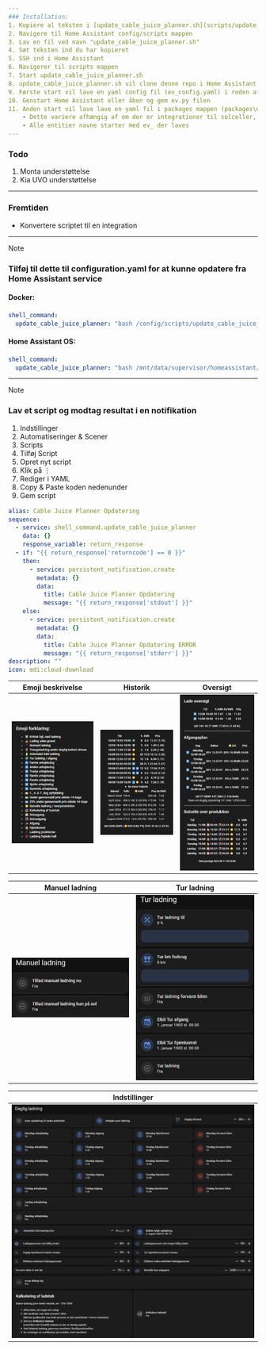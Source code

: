 ```yaml
---
### Installation:
1. Kopiere al teksten i [update_cable_juice_planner.sh](scripts/update_cable_juice_planner.sh)
2. Navigere til Home Assistant config/scripts mappen 
3. Lav en fil ved navn "update_cable_juice_planner.sh"
4. Sæt teksten ind du har kopieret
5. SSH ind i Home Assistant
6. Navigerer til scripts mappen
7. Start update_cable_juice_planner.sh
8. update_cable_juice_planner.sh vil clone denne repo i Home Assistant mappen og pyscript/ev.py vil starte.
9. Første start vil lave en yaml config fil (ev_config.yaml) i roden af Home Assistant mappen
10. Genstart Home Assistant eller åben og gem ev.py filen
11. Anden start vil lave lave en yaml fil i packages mappen (packages\ev.yaml) med alle entities scriptet bruger \
    - Dette variere afhængig af om der er integrationer til solceller, el bilen osv. der bliver registreret i konfig filen
    - Alle entitier navne starter med ev_ der laves
---
```


### Todo
1. Monta understøttelse
2. Kia UVO understøttelse
---
### Fremtiden
- Konvertere scriptet til en integration
---
> [!Note]
> ### Tilføj til dette til configuration.yaml for at kunne opdatere fra Home Assistant service
> #### Docker:
> ```yaml
> shell_command:
>   update_cable_juice_planner: "bash /config/scripts/update_cable_juice_planner.sh"
> ```
> 
> #### Home Assistant OS:
> ```yaml
> shell_command:
>   update_cable_juice_planner: "bash /mnt/data/supervisor/homeassistant/scripts/update_cable_juice_planner.sh"
> ```
---
> [!Note]
> ### Lav et script og modtag resultat i en notifikation
> 1. Indstillinger
> 2. Automatiseringer & Scener
> 3. Scripts
> 4. Tilføj Script
> 5. Opret nyt script
> 6. Klik på ⋮
> 7. Rediger i YAML
> 8. Copy & Paste koden nedenunder
> 9. Gem script
> ```yaml
> alias: Cable Juice Planner Opdatering
> sequence:
>   - service: shell_command.update_cable_juice_planner
>     data: {}
>     response_variable: return_response
>   - if: "{{ return_response['returncode'] == 0 }}"
>     then:
>       - service: persistent_notification.create
>         metadata: {}
>         data:
>           title: Cable Juice Planner Opdatering
>           message: "{{ return_response['stdout'] }}"
>     else:
>       - service: persistent_notification.create
>         metadata: {}
>         data:
>           title: Cable Juice Planner Opdatering ERROR
>           message: "{{ return_response['stderr'] }}"
> description: ""
> icon: mdi:cloud-download
> ```
| Emoji beskrivelse | Historik | Oversigt |
| --- | --- | --- |
| ![Emoji beskrivelse](Cable-Juice-Planner-Readme/emoji_description.png) | ![Historik](Cable-Juice-Planner-Readme/history.png) | ![Oversigt](Cable-Juice-Planner-Readme/overview.png) |

| Manuel ladning | Tur ladning |
| --- | --- | 
| ![Manuel](Cable-Juice-Planner-Readme/manual.png) | ![Tur](https://github.com/dezito/Cable-Juice-Planner/blob/master/Cable-Juice-Planner-Readme/trip.png) |

| Indstillinger |
| --- |
| ![Indstillinger](https://github.com/dezito/Cable-Juice-Planner/blob/master/Cable-Juice-Planner-Readme/settings.png) |
